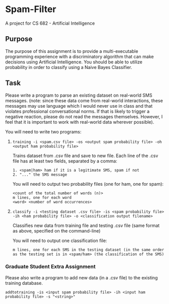 # Spam-Filter

A project for CS 682 - Artificial Intelligence

## Purpose

The purpose of this assignment is to provide a multi-executable programming experience with a discriminatory algorithm that can make decisions using Artificial Intelligence. You should be able to utilize probability in order to classify using a Naive Bayes Classifier.

## Task

Please write a program to parse an existing dataset on real-world SMS messages. (note: since these data come from real-world interactions, these messages may use language which I would never use in class and that violates professional conversational norms. If that is likely to trigger a negative reaction, please do not read the messages themselves. However, I feel that it is important to work with real-world data wherever possible).

You will need to write two programs:

1.  `training -i <spam.csv file> -os <output spam probability file> -oh <output ham probability file>`

    Trains dataset from .csv file and save to new file. Each line of the .csv file has at least two fields, separated by a comma:

        1. <spam|ham> ham if it is a legitimate SMS, spam if not
        2. "..." the SMS message

    You will need to output two probability files (one for ham, one for spam):

        <count of the total number of words (n)>
        m lines, one for each word
        <word> <number of word occurrences>

2.  `classify -i <testing dataset .csv file> -is <spam probability file> -ih <ham probability file> -o <classification output filename>`

    Classifies new data from training file and testing .csv file (same format as above, specified on the command-line)

    You will need to output one classification file:

        m lines, one for each SMS in the testing dataset (in the same order as the testing set is in <spam/ham> (the classification of the SMS)

### Graduate Student Extra Assignment

Please also write a program to add new data (in a .csv file) to the existing training database.

`addtotraining -is <input spam probability file> -ih <input ham probability file> -s "<string>"`
